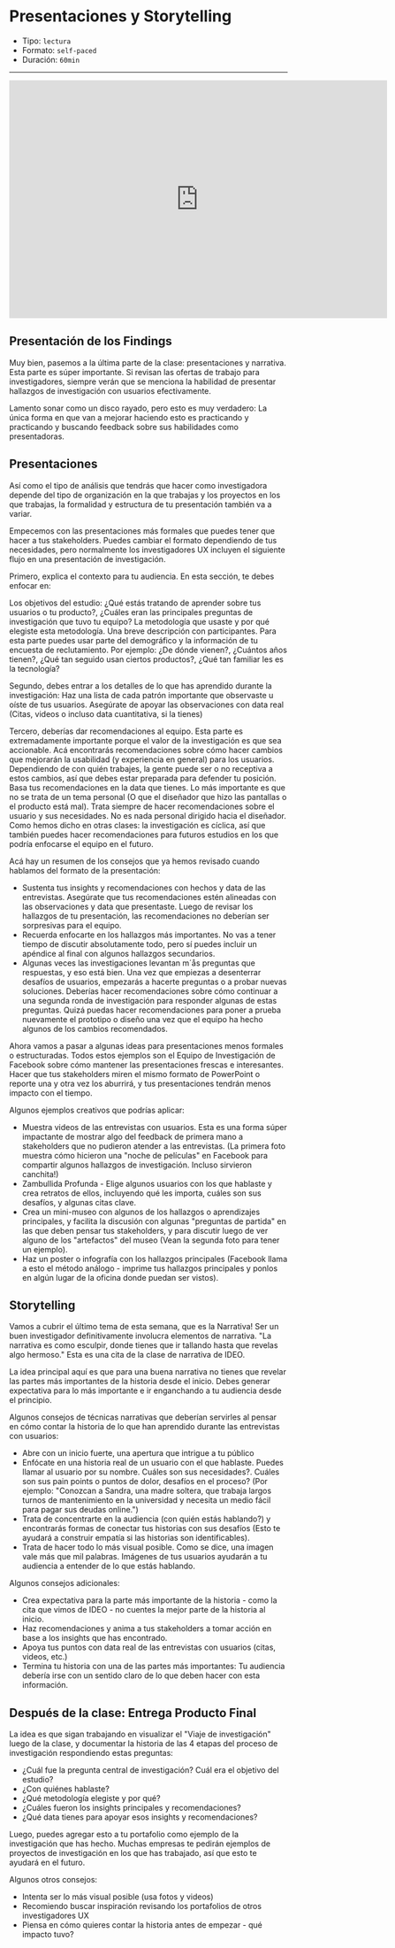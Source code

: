 # Presentaciones y Storytelling

* Tipo: `lectura`
* Formato: `self-paced`
* Duración: `60min`

***

<iframe src="https://docs.google.com/presentation/d/e/2PACX-1vTh9YGMnwAbf-CxIlYdSwXp47vhMyLCfVmjo0evuXLGC9eYX_gmF-ypKWkTbZufP-LXwCoYRUoXZLWf/embed?start=false&loop=false&delayms=60000" frameborder="0" width="684" height="430" allowfullscreen="true" mozallowfullscreen="true" webkitallowfullscreen="true"></iframe>

## Presentación de los Findings

Muy bien, pasemos a la última parte de la clase: presentaciones y narrativa. Esta
parte es súper importante. Si revisan las ofertas de trabajo para investigadores,
siempre verán que se menciona la habilidad de presentar hallazgos de investigación
con usuarios efectivamente.

Lamento sonar como un disco rayado, pero esto es muy verdadero: La única forma
en que van a mejorar haciendo esto es practicando y practicando y buscando
feedback sobre sus habilidades como presentadoras.

## Presentaciones

Así como el tipo de análisis que tendrás que hacer como investigadora depende
del tipo de organización en la que trabajas y los proyectos en los que trabajas,
la formalidad y estructura de tu presentación también va a variar.

Empecemos con las presentaciones más formales que puedes tener que hacer a tus
stakeholders. Puedes cambiar el formato dependiendo de tus necesidades, pero
normalmente los investigadores UX incluyen el siguiente flujo en una presentación
de investigación.

Primero, explica el contexto para tu audiencia. En esta sección, te debes enfocar
en:

Los objetivos del estudio: ¿Qué estás tratando de aprender sobre tus usuarios o
tu producto?, ¿Cuáles eran las principales preguntas de investigación que tuvo
tu equipo?
La metodología que usaste y por qué elegiste esta metodología.
Una breve descripción con participantes. Para esta parte puedes usar parte del
demográfico y la información de tu encuesta de reclutamiento. Por ejemplo: ¿De
dónde vienen?, ¿Cuántos años tienen?, ¿Qué tan seguido usan ciertos productos?,
¿Qué tan familiar les es la tecnología?

Segundo, debes entrar a los detalles de lo que has aprendido durante la
investigación: Haz una lista de cada patrón importante que observaste u oíste de
tus usuarios.
Asegúrate de apoyar las observaciones con data real (Citas, videos o incluso
data cuantitativa, si la tienes)

Tercero, deberías dar recomendaciones al equipo. Esta parte es extremadamente
importante porque el valor de la investigación es que sea accionable.
Acá encontrarás recomendaciones sobre cómo hacer cambios que mejorarán la
usabilidad (y experiencia en general) para los usuarios. Dependiendo de con
quién trabajes, la gente puede ser o no receptiva a estos cambios, así que debes
estar preparada para defender tu posición. Basa tus recomendaciones en la data
que tienes. Lo más importante es que no se trata de un tema personal (O que el
diseñador que hizo las pantallas o el producto está mal). Trata siempre de hacer
recomendaciones sobre el usuario y sus necesidades. No es nada personal dirigido
hacia el diseñador.
Como hemos dicho en otras clases: la investigación es cíclica, así que también
puedes hacer recomendaciones para futuros estudios en los que podría enfocarse
el equipo en el futuro.

Acá hay un resumen de los consejos que ya hemos revisado cuando hablamos del
formato de la presentación:

* Sustenta tus insights y recomendaciones con hechos y data de las entrevistas.
  Asegúrate que tus recomendaciones estén alineadas con las observaciones y data
  que presentaste. Luego de revisar los hallazgos de tu presentación, las
  recomendaciones no deberían ser sorpresivas para el equipo.
* Recuerda enfocarte en los hallazgos más importantes. No vas a tener tiempo de
  discutir absolutamente todo, pero sí puedes incluir un apéndice al final con
  algunos hallazgos secundarios.
* Algunas veces las investigaciones levantan m´ås preguntas que respuestas, y
  eso está bien. Una vez que empiezas a desenterrar desafíos de usuarios,
  empezarás a hacerte preguntas o a probar nuevas soluciones. Deberías hacer
  recomendaciones sobre cómo continuar a una segunda ronda de investigación para
  responder algunas de estas preguntas. Quizá puedas hacer recomendaciones para
  poner a prueba nuevamente el prototipo o diseño una vez que el equipo ha hecho
  algunos de los cambios recomendados.

Ahora vamos a pasar a algunas ideas para presentaciones menos formales o
estructuradas. Todos estos ejemplos son el Equipo de Investigación de Facebook
sobre cómo mantener las presentaciones frescas e interesantes. Hacer que tus
stakeholders miren el mismo formato de PowerPoint o reporte una y otra vez los
aburrirá, y tus presentaciones tendrán menos impacto con el tiempo.

Algunos ejemplos creativos que podrías aplicar:

* Muestra videos de las entrevistas con usuarios. Esta es una forma súper
  impactante de mostrar algo del feedback de primera mano a stakeholders que no
  pudieron atender a las entrevistas. (La primera foto muestra cómo hicieron una
  "noche de películas" en Facebook para compartir algunos hallazgos de
  investigación. Incluso sirvieron canchita!)
* Zambullida Profunda - Elige algunos usuarios con los que hablaste y crea
  retratos de ellos, incluyendo qué les importa, cuáles son sus desafíos, y
  algunas citas clave.
* Crea un mini-museo con algunos de los hallazgos o aprendizajes principales, y
  facilita la discusión con algunas "preguntas de partida" en las que deben
  pensar tus stakeholders, y para discutir luego de ver alguno de los "artefactos"
  del museo (Vean la segunda foto para tener un ejemplo).
* Haz un poster o infografía con los hallazgos principales (Facebook llama a
  esto el método análogo - imprime tus hallazgos principales y ponlos en algún
  lugar de la oficina donde puedan ser vistos).

## Storytelling

Vamos a cubrir el último tema de esta semana, que es la Narrativa! Ser un buen
investigador definitivamente involucra elementos de narrativa.
"La narrativa es como esculpir, donde tienes que ir tallando hasta que revelas
algo hermoso."
Esta es una cita de la clase de narrativa de IDEO.

La idea principal aquí es que para una buena narrativa no tienes que revelar las
partes más importantes de la historia desde el inicio. Debes generar expectativa
para lo más importante e ir enganchando a tu audiencia desde el principio.

Algunos consejos de técnicas narrativas que deberían servirles al pensar en cómo
contar la historia de lo que han aprendido durante las entrevistas con usuarios:

* Abre con un inicio fuerte, una apertura que intrigue a tu público
* Enfócate en una historia real de un usuario con el que hablaste. Puedes llamar
  al usuario por su nombre. Cuáles son sus necesidades?. Cuáles son sus pain
  points o puntos de dolor, desafíos en el proceso? (Por ejemplo: "Conozcan a
  Sandra, una madre soltera, que trabaja largos turnos de mantenimiento en la
  universidad y necesita un medio fácil para pagar sus deudas online.")
* Trata de concentrarte en la audiencia (con quién estás hablando?) y encontrarás
  formas de conectar tus historias con sus desafíos (Esto te ayudará a construir
  empatía si las historias son identificables).
* Trata de hacer todo lo más visual posible. Como se dice, una imagen vale más
  que mil palabras. Imágenes de tus usuarios ayudarán a tu audiencia a entender
  de lo que estás hablando.

Algunos consejos adicionales:

* Crea expectativa para la parte más importante de la historia - como la cita
  que vimos de IDEO - no cuentes la mejor parte de la historia al inicio.
* Haz recomendaciones y anima a tus stakeholders a tomar acción en base a los
  insights que has encontrado.
* Apoya tus puntos con data real de las entrevistas con usuarios (citas, videos,
  etc.)
* Termina tu historia con una de las partes más importantes: Tu audiencia
  debería irse con un sentido claro de lo que deben hacer con esta información.

## Después de la clase: Entrega Producto Final

La idea es que sigan trabajando en visualizar el "Viaje de investigación" luego
de la clase, y documentar la historia de las 4 etapas del proceso de
investigación respondiendo estas preguntas:

* ¿Cuál fue la pregunta central de investigación? Cuál era el objetivo del
  estudio?
* ¿Con quiénes hablaste?
* ¿Qué metodología elegiste y por qué?
* ¿Cuáles fueron los insights principales y recomendaciones?
* ¿Qué data tienes para apoyar esos insights y recomendaciones?

Luego, puedes agregar esto a tu portafolio como ejemplo de la investigación que
has hecho. Muchas empresas te pedirán ejemplos de proyectos de investigación en
los que has trabajado, así que esto te ayudará en el futuro.

Algunos otros consejos:

* Intenta ser lo más visual posible (usa fotos y videos)
* Recomiendo buscar inspiración revisando los portafolios de otros investigadores
  UX
* Piensa en cómo quieres contar la historia antes de empezar - qué impacto tuvo?
